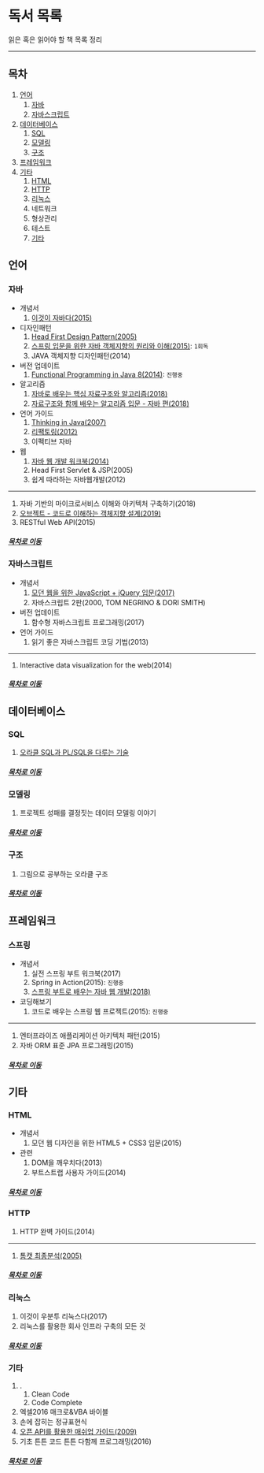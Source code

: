 독서 목록
=======
읽은 혹은 읽어야 할 책 목록 정리
- - - -
## 목차
1. [언어](#언어)
	1. [자바](#자바)
	2. [자바스크립트](#자바스크립트)
2. [데이터베이스](#데이터베이스)
	1. [SQL](#SQL)
	2. [모델링](#모델링)
	3. [구조](#구조)
3. [프레임워크](#프레임워크)
4. [기타](#기타)
	1. [HTML](#HTML)
	2. [HTTP](#HTTP)
	3. [리눅스](#리눅스)
	4. 네트워크
	5. 형상관리
	6. 테스트
	7. [기타](#기타)

## 언어
### 자바
* 개념서
	1. [이것이 자바다(2015)](https://github.com/nara1030/ThisIsJava/blob/master/README.md)
* 디자인패턴
	1. [Head First Design Pattern(2005)](https://github.com/nara1030/TIL/blob/master/docs/study/designPattern/README.md)
	2. [스프링 입문을 위한 자바 객체지향의 원리와 이해(2015)](https://github.com/nara1030/spring-basic/blob/master/book/oop_for_spring_jmkim/README.md): `1회독`
	3. JAVA 객체지향 디자인패턴(2014)
* 버전 업데이트
	1. [Functional Programming in Java 8(2014)](https://github.com/nara1030/fuctional_programming_in_java8/blob/master/README.md): `진행중`
* 알고리즘
	1. [자바로 배우는 핵심 자료구조와 알고리즘(2018)](https://github.com/nara1030/think_data_structures/blob/master/README.md)
	2. [자료구조와 함께 배우는 알고리즘 입문 - 자바 편(2018)](https://github.com/nara1030/Algorithm/blob/master/doIt_AlgorithmWithDataStructure/README.md)
* 언어 가이드
	1. [Thinking in Java(2007)](https://github.com/nara1030/thinkingInJava/blob/master/README.md)
	2. [리팩토링(2012)](https://github.com/nara1030/Refactoring/blob/master/README.md)
	3. 이펙티브 자바
* 웹
	1. [자바 웹 개발 워크북(2014)](https://github.com/nara1030/java-web-programming/blob/master/README.md)
	2. Head First Servlet & JSP(2005)
	3. 쉽게 따라하는 자바웹개발(2012)

- - -
1. 자바 기반의 마이크로서비스 이해와 아키텍처 구축하기(2018)
2. [오브젝트 - 코드로 이해하는 객체지향 설계(2019)](https://github.com/nara1030/TIL/blob/master/docs/book/object.md)
3. RESTful Web API(2015)

##### [목차로 이동](#목차)

### 자바스크립트
* 개념서
	1. [모던 웹을 위한 JavaScript + jQuery 입문(2017)](https://github.com/nara1030/javascript_for_modern_web/blob/master/README.md)
	2. 자바스크립트 2판(2000, TOM NEGRINO & DORI SMITH)
* 버전 업데이트
	1. 함수형 자바스크립트 프로그래밍(2017)
* 언어 가이드
	1. 읽기 좋은 자바스크립트 코딩 기법(2013)

- - -
1. Interactive data visualization for the web(2014)

##### [목차로 이동](#목차)

## 데이터베이스
### SQL
1. [오라클 SQL과 PL/SQL을 다루는 기술](https://github.com/nara1030/pl-sql/blob/master/README.md)

##### [목차로 이동](#목차)

### 모델링
1. 프로젝트 성패를 결정짓는 데이터 모델링 이야기

##### [목차로 이동](#목차)

### 구조
1. 그림으로 공부하는 오라클 구조

##### [목차로 이동](#목차)

## 프레임워크
### 스프링
* 개념서
	1. 실전 스프링 부트 워크북(2017)
	2. Spring in Action(2015): `진행중`
	3. [스프링 부트로 배우는 자바 웹 개발(2018)](https://github.com/nara1030/spring-basic/blob/master/book/java_web_by_springboot_sjyoon/README.md)
* 코딩해보기
	1. 코드로 배우는 스프링 웹 프로젝트(2015): `진행중`

- - -
1. 엔터프라이즈 애플리케이션 아키텍처 패턴(2015)
2. 자바 ORM 표준 JPA 프로그래밍(2015)

##### [목차로 이동](#목차)

## 기타
### HTML
* 개념서
	1. 모던 웹 디자인을 위한 HTML5 + CSS3 입문(2015)
* 관련
	1. DOM을 깨우치다(2013)
	2. 부트스트랩 사용자 가이드(2014)

##### [목차로 이동](#목차)

### HTTP
1. HTTP 완벽 가이드(2014)

- - -
1. [톰캣 최종분석(2005)](./book/how_tomcat_works/README.md)

##### [목차로 이동](#목차)

### 리눅스
1. 이것이 우분투 리눅스다(2017)
2. 리눅스를 활용한 회사 인프라 구축의 모든 것

##### [목차로 이동](#목차)

### 기타
1. .
	1. Clean Code
	2. Code Complete
2. 엑셀2016 매크로&VBA 바이블
3. 손에 잡히는 정규표현식
4. [오픈 API를 활용한 매쉬업 가이드(2009)](./book/mashup_guide_for_open_api/README.md)
5. 기초 튼튼 코드 튼튼 다함께 프로그래밍(2016)

##### [목차로 이동](#목차)